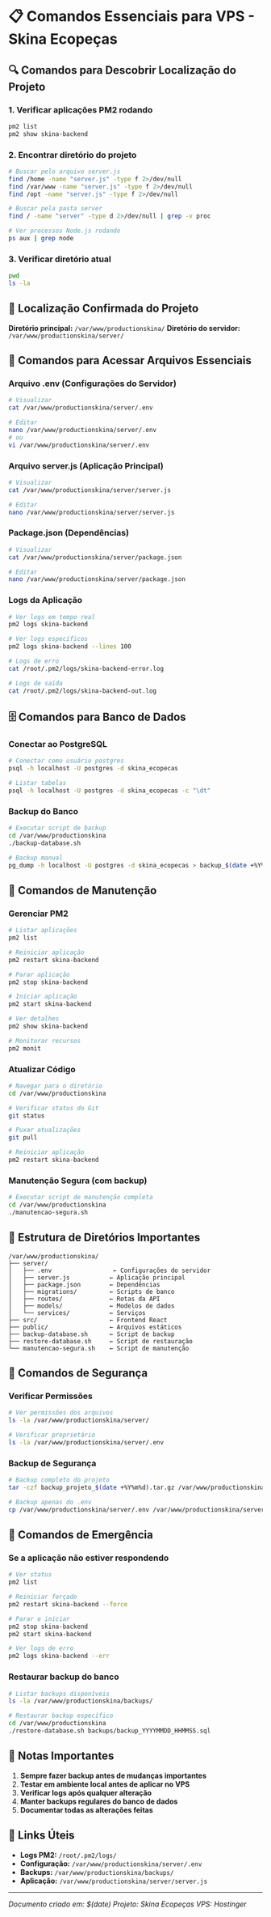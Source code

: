# 📋 Comandos Essenciais para VPS - Skina Ecopeças

## 🔍 Comandos para Descobrir Localização do Projeto

### 1. Verificar aplicações PM2 rodando
```bash
pm2 list
pm2 show skina-backend
```

### 2. Encontrar diretório do projeto
```bash
# Buscar pelo arquivo server.js
find /home -name "server.js" -type f 2>/dev/null
find /var/www -name "server.js" -type f 2>/dev/null
find /opt -name "server.js" -type f 2>/dev/null

# Buscar pela pasta server
find / -name "server" -type d 2>/dev/null | grep -v proc

# Ver processos Node.js rodando
ps aux | grep node
```

### 3. Verificar diretório atual
```bash
pwd
ls -la
```

## 📁 Localização Confirmada do Projeto
**Diretório principal:** `/var/www/productionskina/`
**Diretório do servidor:** `/var/www/productionskina/server/`

## 🔧 Comandos para Acessar Arquivos Essenciais

### Arquivo .env (Configurações do Servidor)
```bash
# Visualizar
cat /var/www/productionskina/server/.env

# Editar
nano /var/www/productionskina/server/.env
# ou
vi /var/www/productionskina/server/.env
```

### Arquivo server.js (Aplicação Principal)
```bash
# Visualizar
cat /var/www/productionskina/server/server.js

# Editar
nano /var/www/productionskina/server/server.js
```

### Package.json (Dependências)
```bash
# Visualizar
cat /var/www/productionskina/server/package.json

# Editar
nano /var/www/productionskina/server/package.json
```

### Logs da Aplicação
```bash
# Ver logs em tempo real
pm2 logs skina-backend

# Ver logs específicos
pm2 logs skina-backend --lines 100

# Logs de erro
cat /root/.pm2/logs/skina-backend-error.log

# Logs de saída
cat /root/.pm2/logs/skina-backend-out.log
```

## 🗄️ Comandos para Banco de Dados

### Conectar ao PostgreSQL
```bash
# Conectar como usuário postgres
psql -h localhost -U postgres -d skina_ecopecas

# Listar tabelas
psql -h localhost -U postgres -d skina_ecopecas -c "\dt"
```

### Backup do Banco
```bash
# Executar script de backup
cd /var/www/productionskina
./backup-database.sh

# Backup manual
pg_dump -h localhost -U postgres -d skina_ecopecas > backup_$(date +%Y%m%d_%H%M%S).sql
```

## 🔄 Comandos de Manutenção

### Gerenciar PM2
```bash
# Listar aplicações
pm2 list

# Reiniciar aplicação
pm2 restart skina-backend

# Parar aplicação
pm2 stop skina-backend

# Iniciar aplicação
pm2 start skina-backend

# Ver detalhes
pm2 show skina-backend

# Monitorar recursos
pm2 monit
```

### Atualizar Código
```bash
# Navegar para o diretório
cd /var/www/productionskina

# Verificar status do Git
git status

# Puxar atualizações
git pull

# Reiniciar aplicação
pm2 restart skina-backend
```

### Manutenção Segura (com backup)
```bash
# Executar script de manutenção completa
cd /var/www/productionskina
./manutencao-segura.sh
```

## 📂 Estrutura de Diretórios Importantes

```
/var/www/productionskina/
├── server/
│   ├── .env                 ← Configurações do servidor
│   ├── server.js           ← Aplicação principal
│   ├── package.json        ← Dependências
│   ├── migrations/         ← Scripts de banco
│   ├── routes/             ← Rotas da API
│   ├── models/             ← Modelos de dados
│   └── services/           ← Serviços
├── src/                    ← Frontend React
├── public/                 ← Arquivos estáticos
├── backup-database.sh      ← Script de backup
├── restore-database.sh     ← Script de restauração
└── manutencao-segura.sh    ← Script de manutenção
```

## 🔐 Comandos de Segurança

### Verificar Permissões
```bash
# Ver permissões dos arquivos
ls -la /var/www/productionskina/server/

# Verificar proprietário
ls -la /var/www/productionskina/server/.env
```

### Backup de Segurança
```bash
# Backup completo do projeto
tar -czf backup_projeto_$(date +%Y%m%d).tar.gz /var/www/productionskina/

# Backup apenas do .env
cp /var/www/productionskina/server/.env /var/www/productionskina/server/.env.backup
```

## 🚨 Comandos de Emergência

### Se a aplicação não estiver respondendo
```bash
# Ver status
pm2 list

# Reiniciar forçado
pm2 restart skina-backend --force

# Parar e iniciar
pm2 stop skina-backend
pm2 start skina-backend

# Ver logs de erro
pm2 logs skina-backend --err
```

### Restaurar backup do banco
```bash
# Listar backups disponíveis
ls -la /var/www/productionskina/backups/

# Restaurar backup específico
cd /var/www/productionskina
./restore-database.sh backups/backup_YYYYMMDD_HHMMSS.sql
```

## 📝 Notas Importantes

1. **Sempre fazer backup antes de mudanças importantes**
2. **Testar em ambiente local antes de aplicar no VPS**
3. **Verificar logs após qualquer alteração**
4. **Manter backups regulares do banco de dados**
5. **Documentar todas as alterações feitas**

## 🔗 Links Úteis

- **Logs PM2:** `/root/.pm2/logs/`
- **Configuração:** `/var/www/productionskina/server/.env`
- **Backups:** `/var/www/productionskina/backups/`
- **Aplicação:** `/var/www/productionskina/server/server.js`

---
*Documento criado em: $(date)*
*Projeto: Skina Ecopeças*
*VPS: Hostinger*